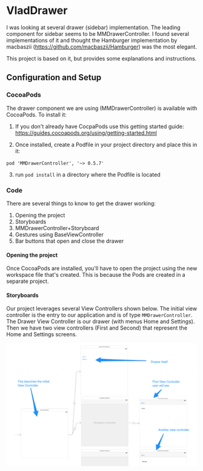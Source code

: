 # VladDrawer

I was looking at several drawer (sidebar) implementation. The leading component for sidebar seems to be MMDrawerController. I found several implementations of it and thought the Hamburger implementation by macbaszii (https://github.com/macbaszii/Hamburger) was the most elegant.

This project is based on it, but provides some explanations and instructions.

## Configuration and Setup

### CocoaPods
The drawer component we are using (MMDrawerController) is available with CocoaPods. To install it:

1. If you don't already have CocpaPods use this getting started guide: https://guides.cocoapods.org/using/getting-started.html

2. Once installed, create a Podfile in your project directory and place this in it:

  `pod 'MMDrawerController', '~> 0.5.7'`

3. run `pod install` in a directory where the Podfile is located


### Code
There are several things to know to get the drawer working:

1. Opening the project
2. Storyboards
3. MMDrawerController+Storyboard
4. Gestures using BaseViewController
5. Bar buttons that open and close the drawer

#### Opening the project

Once CocoaPods are installed, you'll have to open the project using the new workspace file that's created. This is because the Pods are created in a separate project.

#### Storyboards
Our project leverages several View Controllers shown below. The initial view controller is the entry to our application and is of type `MMDrawerController`. The Drawer View Controller is our drawer (with menus Home and Settings). Then we have two view controllers (First and Second) that represent the Home and Settings screens.

![Storyboard](https://github.com/vcollak/VladDrawer/blob/master/images/storyboard.png)
